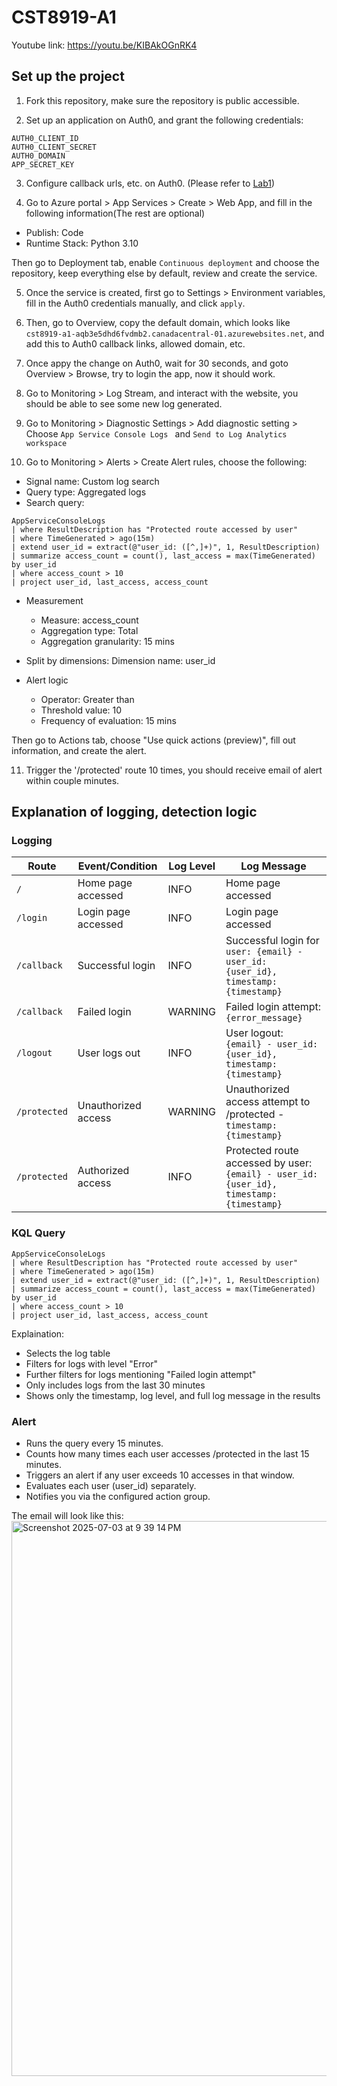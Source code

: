 # CST8919-A1
Youtube link: https://youtu.be/KIBAkOGnRK4
## Set up the project

1. Fork this repository, make sure the repository is public accessible.

2. Set up an application on Auth0, and grant the following credentials:
```
AUTH0_CLIENT_ID
AUTH0_CLIENT_SECRET
AUTH0_DOMAIN
APP_SECRET_KEY
``` 

3. Configure callback urls, etc. on Auth0. (Please refer to [Lab1](https://github.com/Zhiyuanlu000217/cst8919-lab1))

4. Go to Azure portal > App Services > Create > Web App, and fill in the following information(The rest are optional)
- Publish: Code
- Runtime Stack: Python 3.10

Then go to Deployment tab, enable `Continuous deployment` and choose the repository, keep everything else by default, review and create the service.

5. Once the service is created, first go to Settings > Environment variables, fill in the Auth0 credentials manually, and click `apply`.

6. Then, go to Overview, copy the default domain, which looks like `cst8919-a1-aqb3e5dhd6fvdmb2.canadacentral-01.azurewebsites.net`, and add this to Auth0 callback links, allowed domain, etc.

7. Once appy the change on Auth0, wait for 30 seconds, and goto Overview > Browse, try to login the app, now it should work.

8. Go to Monitoring > Log Stream, and interact with the website, you should be able to see some new log generated.

9. Go to Monitoring >  Diagnostic Settings > Add diagnostic setting > Choose `App Service Console Logs ` and `Send to Log Analytics workspace`

10. Go to Monitoring > Alerts > Create Alert rules, choose the following:
- Signal name: Custom log search
- Query type: Aggregated logs
- Search query:
```
AppServiceConsoleLogs
| where ResultDescription has "Protected route accessed by user"
| where TimeGenerated > ago(15m)
| extend user_id = extract(@"user_id: ([^,]+)", 1, ResultDescription)
| summarize access_count = count(), last_access = max(TimeGenerated) by user_id
| where access_count > 10
| project user_id, last_access, access_count
```
- Measurement
    - Measure: access_count
    - Aggregation type: Total
    - Aggregation granularity: 15 mins

- Split by dimensions: Dimension name: user_id
- Alert logic
    - Operator: Greater than
    - Threshold value: 10
    - Frequency of evaluation: 15 mins

Then go to Actions tab, choose "Use quick actions (preview)", fill out information, and create the alert.

11. Trigger the '/protected' route 10 times, you should receive email of alert within couple minutes.

## Explanation of logging, detection logic

### Logging

| Route | Event/Condition | Log Level | Log Message |
|-------|-----------------|-----------|-------------|
| `/` | Home page accessed | INFO | Home page accessed |
| `/login` | Login page accessed | INFO | Login page accessed |
| `/callback` | Successful login | INFO | Successful login for `user: {email} - user_id: {user_id}, timestamp: {timestamp}` |
| `/callback` | Failed login | WARNING | Failed login attempt: `{error_message}` |
| `/logout` | User logs out | INFO | User logout: `{email} - user_id: {user_id}, timestamp: {timestamp}` |
| `/protected` | Unauthorized access | WARNING | Unauthorized access attempt to /protected - `timestamp: {timestamp}` |
| `/protected` | Authorized access | INFO | Protected route accessed by user: `{email} - user_id: {user_id}, timestamp: {timestamp}` |

### KQL Query
```
AppServiceConsoleLogs
| where ResultDescription has "Protected route accessed by user"
| where TimeGenerated > ago(15m)
| extend user_id = extract(@"user_id: ([^,]+)", 1, ResultDescription)
| summarize access_count = count(), last_access = max(TimeGenerated) by user_id
| where access_count > 10
| project user_id, last_access, access_count
```

Explaination:
- Selects the log table
- Filters for logs with level "Error"
- Further filters for logs mentioning "Failed login attempt"
- Only includes logs from the last 30 minutes
- Shows only the timestamp, log level, and full log message in the results


### Alert
- Runs the query every 15 minutes.
- Counts how many times each user accesses /protected in the last 15 minutes.
- Triggers an alert if any user exceeds 10 accesses in that window.
- Evaluates each user (user_id) separately.
- Notifies you via the configured action group.

The email will look like this:
<img width="888" alt="Screenshot 2025-07-03 at 9 39 14 PM" src="https://github.com/user-attachments/assets/a5613766-6d5d-4402-b5e9-417f62d1dbe8" />



